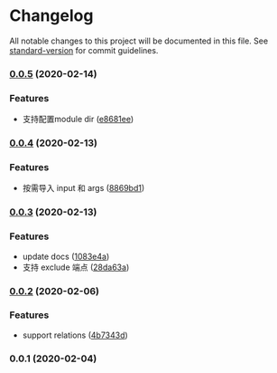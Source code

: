 # Changelog

All notable changes to this project will be documented in this file. See [standard-version](https://github.com/conventional-changelog/standard-version) for commit guidelines.

### [0.0.5](https://github.com/forsigner/tie-graphql-crud/compare/v0.0.4...v0.0.5) (2020-02-14)


### Features

* 支持配置module dir ([e8681ee](https://github.com/forsigner/tie-graphql-crud/commit/e8681ee1540c0ebb7b538c853266e1ae722363bc))

### [0.0.4](https://github.com/forsigner/tie-graphql-crud/compare/v0.0.3...v0.0.4) (2020-02-13)


### Features

* 按需导入 input 和 args ([8869bd1](https://github.com/forsigner/tie-graphql-crud/commit/8869bd1ad67e3bacc9649b24716642dcda1eedc6))

### [0.0.3](https://github.com/forsigner/tie-graphql-crud/compare/v0.0.2...v0.0.3) (2020-02-13)


### Features

* update docs ([1083e4a](https://github.com/forsigner/tie-graphql-crud/commit/1083e4ac944ffd831f682741d67a947b54948109))
* 支持 exclude 端点 ([28da63a](https://github.com/forsigner/tie-graphql-crud/commit/28da63a54c3ebc92e8180f6aec881bd10fe220ac))

### [0.0.2](https://github.com/forsigner/tie-graphql-crud/compare/v0.0.1...v0.0.2) (2020-02-06)


### Features

* support relations ([4b7343d](https://github.com/forsigner/tie-graphql-crud/commit/4b7343d3b2eac9544eaf454f9524b94ab8e6f2ce))

### 0.0.1 (2020-02-04)
